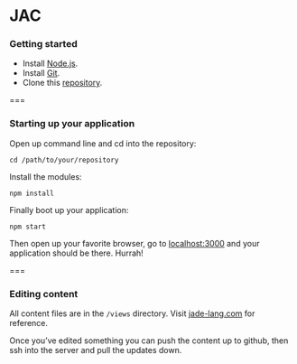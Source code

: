 # JAC

### Getting started

- Install [Node.js](http://nodejs.org/).
- Install [Git](http://git-scm.com/).
- Clone this [repository](https://github.com/nathanjc/public-defenders.git).

===

### Starting up your application

Open up command line and cd into the repository: 

    cd /path/to/your/repository

Install the modules:

    npm install

Finally boot up your application:

    npm start

Then open up your favorite browser, go to [localhost:3000](localhost:3000) and your application should be there. Hurrah!

===

### Editing content

All content files are in the `/views` directory. Visit [jade-lang.com](http://jade-lang.com/) for reference.

Once you’ve edited something you can push the content up to github, then ssh into the server and pull the updates down.